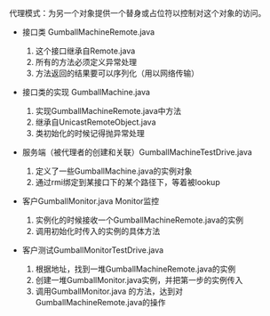 代理模式：为另一个对象提供一个替身或占位符以控制对这个对象的访问。

* 接口类 GumballMachineRemote.java
    1. 这个接口继承自Remote.java
    2. 所有的方法必须定义异常处理
    3. 方法返回的结果要可以序列化（用以网络传输）

* 接口类的实现 GumballMachine.java
    1. 实现GumballMachineRemote.java中方法
    2. 继承自UnicastRemoteObject.java
    3. 类初始化的时候记得抛异常处理

* 服务端（被代理者的创建和关联）GumballMachineTestDrive.java
    1. 定义了一些GumballMachine.java的实例对象
    2. 通过rmi绑定到某接口下的某个路径下，等着被lookup

* 客户GumballMonitor.java   Monitor监控
    1. 实例化的时候接收一个GumballMachineRemote.java的实例
    2. 调用初始化时传入的实例的具体方法

* 客户测试GumballMonitorTestDrive.java
    1. 根据地址，找到一堆GumballMachineRemote.java的实例
    2. 创建一堆GumballMonitor.java实例，并把第一步的实例传入
    3. 调用GumballMonitor.java 的方法，达到对GumballMachineRemote.java的操作